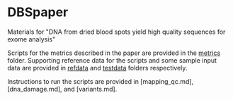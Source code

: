 # DBSpaper

Materials for "DNA from dried blood spots yield high quality sequences for exome analysis"

Scripts for the metrics described in the paper are provided in the [metrics](metrics/) folder. Supporting reference data for the scripts and some sample input data are provided in [refdata](refdata/) and [testdata](testdata/) folders respectively.

Instructions to run the scripts are provided in [mapping_qc.md], [dna_damage.md], and [variants.md].
